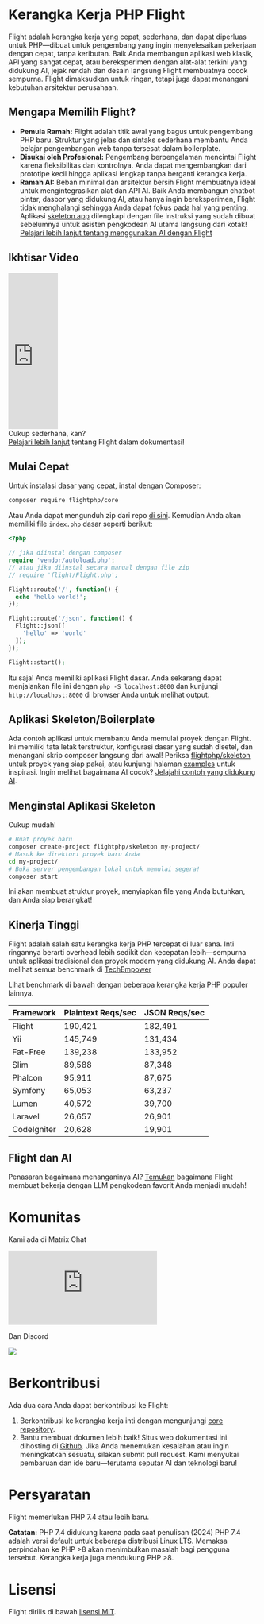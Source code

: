 # Kerangka Kerja PHP Flight

Flight adalah kerangka kerja yang cepat, sederhana, dan dapat diperluas untuk PHP—dibuat untuk pengembang yang ingin menyelesaikan pekerjaan dengan cepat, tanpa keributan. Baik Anda membangun aplikasi web klasik, API yang sangat cepat, atau bereksperimen dengan alat-alat terkini yang didukung AI, jejak rendah dan desain langsung Flight membuatnya cocok sempurna. Flight dimaksudkan untuk ringan, tetapi juga dapat menangani kebutuhan arsitektur perusahaan.

## Mengapa Memilih Flight?

- **Pemula Ramah:** Flight adalah titik awal yang bagus untuk pengembang PHP baru. Struktur yang jelas dan sintaks sederhana membantu Anda belajar pengembangan web tanpa tersesat dalam boilerplate.
- **Disukai oleh Profesional:** Pengembang berpengalaman mencintai Flight karena fleksibilitas dan kontrolnya. Anda dapat mengembangkan dari prototipe kecil hingga aplikasi lengkap tanpa berganti kerangka kerja.
- **Ramah AI:** Beban minimal dan arsitektur bersih Flight membuatnya ideal untuk mengintegrasikan alat dan API AI. Baik Anda membangun chatbot pintar, dasbor yang didukung AI, atau hanya ingin bereksperimen, Flight tidak menghalangi sehingga Anda dapat fokus pada hal yang penting. Aplikasi [skeleton app](https://github.com/flightphp/skeleton) dilengkapi dengan file instruksi yang sudah dibuat sebelumnya untuk asisten pengkodean AI utama langsung dari kotak! [Pelajari lebih lanjut tentang menggunakan AI dengan Flight](/learn/ai)

## Ikhtisar Video

<div class="flight-block-video">
  <div class="row">
    <div class="col-12 col-md-6 position-relative video-wrapper">
      <iframe class="video-bg" width="100vw" height="315" src="https://www.youtube.com/embed/VCztp1QLC2c?si=W3fSWEKmoCIlC7Z5" title="YouTube video player" frameborder="0" allow="accelerometer; autoplay; clipboard-write; encrypted-media; gyroscope; picture-in-picture; web-share" allowfullscreen></iframe>
    </div>
    <div class="col-12 col-md-6 fs-5 text-center mt-5 pt-5">
      <span class="flight-title-video">Cukup sederhana, kan?</span>
      <br>
      <a href="https://docs.flightphp.com/learn">Pelajari lebih lanjut</a> tentang Flight dalam dokumentasi!
    </div>
  </div>
</div>

## Mulai Cepat

Untuk instalasi dasar yang cepat, instal dengan Composer:

```bash
composer require flightphp/core
```

Atau Anda dapat mengunduh zip dari repo [di sini](https://github.com/flightphp/core). Kemudian Anda akan memiliki file `index.php` dasar seperti berikut:

```php
<?php

// jika diinstal dengan composer
require 'vendor/autoload.php';
// atau jika diinstal secara manual dengan file zip
// require 'flight/Flight.php';

Flight::route('/', function() {
  echo 'hello world!';
});

Flight::route('/json', function() {
  Flight::json([
	'hello' => 'world'
  ]);
});

Flight::start();
```

Itu saja! Anda memiliki aplikasi Flight dasar. Anda sekarang dapat menjalankan file ini dengan `php -S localhost:8000` dan kunjungi `http://localhost:8000` di browser Anda untuk melihat output.

## Aplikasi Skeleton/Boilerplate

Ada contoh aplikasi untuk membantu Anda memulai proyek dengan Flight. Ini memiliki tata letak terstruktur, konfigurasi dasar yang sudah disetel, dan menangani skrip composer langsung dari awal! Periksa [flightphp/skeleton](https://github.com/flightphp/skeleton) untuk proyek yang siap pakai, atau kunjungi halaman [examples](examples) untuk inspirasi. Ingin melihat bagaimana AI cocok? [Jelajahi contoh yang didukung AI](/learn/ai).

## Menginstal Aplikasi Skeleton

Cukup mudah!

```bash
# Buat proyek baru
composer create-project flightphp/skeleton my-project/
# Masuk ke direktori proyek baru Anda
cd my-project/
# Buka server pengembangan lokal untuk memulai segera!
composer start
```

Ini akan membuat struktur proyek, menyiapkan file yang Anda butuhkan, dan Anda siap berangkat!

## Kinerja Tinggi

Flight adalah salah satu kerangka kerja PHP tercepat di luar sana. Inti ringannya berarti overhead lebih sedikit dan kecepatan lebih—sempurna untuk aplikasi tradisional dan proyek modern yang didukung AI. Anda dapat melihat semua benchmark di [TechEmpower](https://www.techempower.com/benchmarks/#section=data-r18&hw=ph&test=frameworks)

Lihat benchmark di bawah dengan beberapa kerangka kerja PHP populer lainnya.

| Framework | Plaintext Reqs/sec | JSON Reqs/sec |
| --------- | ------------ | ------------ |
| Flight      | 190,421    | 182,491 |
| Yii         | 145,749    | 131,434 |
| Fat-Free    | 139,238    | 133,952 |
| Slim        | 89,588     | 87,348  |
| Phalcon     | 95,911     | 87,675  |
| Symfony     | 65,053     | 63,237  |
| Lumen       | 40,572     | 39,700  |
| Laravel     | 26,657     | 26,901  |
| CodeIgniter | 20,628     | 19,901  |


## Flight dan AI

Penasaran bagaimana menanganinya AI? [Temukan](/learn/ai) bagaimana Flight membuat bekerja dengan LLM pengkodean favorit Anda menjadi mudah!

# Komunitas

Kami ada di Matrix Chat

[![Matrix](https://img.shields.io/matrix/flight-php-framework%3Amatrix.org?server_fqdn=matrix.org&style=social&logo=matrix)](https://matrix.to/#/#flight-php-framework:matrix.org)

Dan Discord

[![](https://dcbadge.limes.pink/api/server/https://discord.gg/Ysr4zqHfbX)](https://discord.gg/Ysr4zqHfbX)

# Berkontribusi

Ada dua cara Anda dapat berkontribusi ke Flight:

1. Berkontribusi ke kerangka kerja inti dengan mengunjungi [core repository](https://github.com/flightphp/core).
2. Bantu membuat dokumen lebih baik! Situs web dokumentasi ini dihosting di [Github](https://github.com/flightphp/docs). Jika Anda menemukan kesalahan atau ingin meningkatkan sesuatu, silakan submit pull request. Kami menyukai pembaruan dan ide baru—terutama seputar AI dan teknologi baru!

# Persyaratan

Flight memerlukan PHP 7.4 atau lebih baru.

**Catatan:** PHP 7.4 didukung karena pada saat penulisan (2024) PHP 7.4 adalah versi default untuk beberapa distribusi Linux LTS. Memaksa perpindahan ke PHP >8 akan menimbulkan masalah bagi pengguna tersebut. Kerangka kerja juga mendukung PHP >8.

# Lisensi

Flight dirilis di bawah [lisensi MIT](https://github.com/flightphp/core/blob/master/LICENSE).